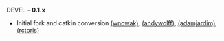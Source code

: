 DEVEL - **0.1.x**
 * Initial fork and catkin conversion [(wnowak)](https://github.com/wnowak), [(andywolff)](https://github.com/andywolff/), [(adamjardim)](https://github.com/adamjardim/), [(rctoris)](https://github.com/rctoris/)
